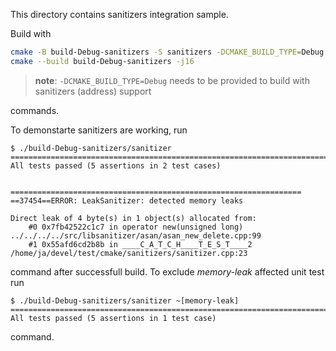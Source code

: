 This directory contains sanitizers integration sample.

Build with

```bash
cmake -B build-Debug-sanitizers -S sanitizers -DCMAKE_BUILD_TYPE=Debug
cmake --build build-Debug-sanitizers -j16 
```

> **note**: `-DCMAKE_BUILD_TYPE=Debug` needs to be provided to build with sanitizers (address) support

commands.

To demonstarte sanitizers are working, run

```console
$ ./build-Debug-sanitizers/sanitizer
===============================================================================
All tests passed (5 assertions in 2 test cases)


=================================================================
==37454==ERROR: LeakSanitizer: detected memory leaks

Direct leak of 4 byte(s) in 1 object(s) allocated from:
    #0 0x7fb42522c1c7 in operator new(unsigned long) ../../../../src/libsanitizer/asan/asan_new_delete.cpp:99
    #1 0x55afd6cd2b8b in ____C_A_T_C_H____T_E_S_T____2 /home/ja/devel/test/cmake/sanitizers/sanitizer.cpp:23
```

command after successfull build. To exclude *memory-leak* affected unit test run

```console
$ ./build-Debug-sanitizers/sanitizer ~[memory-leak]
===============================================================================
All tests passed (5 assertions in 1 test case)
```

command.
